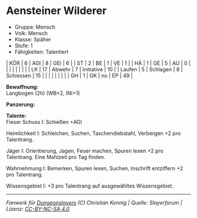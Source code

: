 # Aensteiner Wilderer  
- Gruppe: Mensch  
- Volk: Mensch  
- Klasse: Späher  
- Stufe: 1  
- Fähigkeiten: Talentiert  


| KÖR    | 6  | AGI      | 8  | GEI        | 6  |
| ST     | 2  | BE       | 1  | VE         | 1  |
| HÄ     | 1  | GE       | 5  | AU         | 0  |
|        |    |          |    |            |    |
| LK     | 17 | Abwehr   | 7  | Initiative | 10 |
| Laufen | 5  | Schlagen | 8  | Schiessen  | 15 |
|        |    |          |    |            |    |
| GH     | 1  | GK       | no | EP         | 49 |


**Bewaffnung:**  
Langbogen (2h) (WB+2, INI+1)

**Panzerung:**  


**Talente:**  
Fieser Schuss I: Schießen +AGI

Heimlichkeit I: Schleichen, Suchen, Taschendiebstahl, Verbergen +2 pro Talentrang.

Jäger I: Orientierung, Jagen, Feuer machen, Spuren lesen +2 pro Talentrang. Eine Mahlzeit pro Tag finden.

Wahrnehmung I: Bemerken, Spuren lesen, Suchen, Inschrift entziffern +2 pro Talentrang.

Wissensgebiet I: +3 pro Talentrang auf ausgewähltes Wissensgebiet.





___
*Fanwerk für [Dungeonslayers](https://www.dungeonslayers.net/) (C) Christian Kennig | Quelle: Slayerforum | Lizenz: [CC-BY-NC-SA 4.0](https://creativecommons.org/licenses/by-nc-sa/4.0/deed.de)*